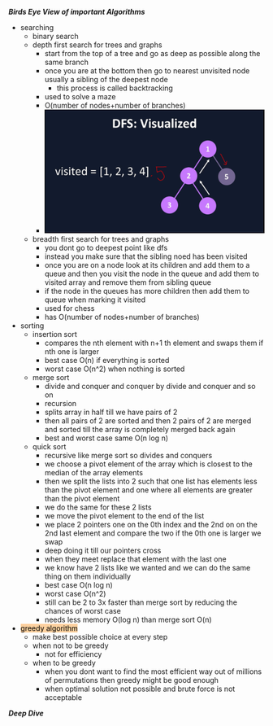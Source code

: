 ***Birds Eye View of important Algorithms***
- searching
	- binary search
	- depth first search for trees and graphs
		- start from the top of a tree and go as deep as possible along the same branch
		- once you are at the bottom then go to nearest unvisited node usually a sibling of the deepest node
			- this process is called backtracking
		- used to solve a maze
		- O(number of nodes+number of branches)
		- ![dfs visualized](https://raw.githubusercontent.com/JayaswalPrateek/MyCSnotesForME/main/Attachments/Screenshot%20from%202023-01-21%2010-27-06.png)
	- breadth first search for trees and graphs
		- you dont go to deepest point like dfs
		- instead you make sure that the sibling noed has been visited
		- once you are on a node look at its children and add them to a queue and then you visit the node in the queue and add them to visited array and remove them from sibling queue
		- if the node in the queues has more children then add them to queue when marking it visited
		- used for chess
		- has O(number of nodes+number of branches)
- sorting
	- insertion sort
		- compares the nth element with n+1 th element and swaps them if nth one is larger
		- best case O(n) if everything is sorted
		- worst case O(n^2) when nothing is sorted
	- merge sort
		- divide and conquer and conquer by divide and conquer and so on
		- recursion
		- splits array in half till we have pairs of 2
		- then all pairs of 2 are sorted and then 2 pairs of 2 are merged and sorted till the array is completely merged back again
		- best and worst case same O(n log n)
	- quick sort
		- recursive like merge sort so divides and conquers
		- we choose a pivot element of the array which is closest to the median of the array elements
		- then we split the lists into 2 such that one list has elements less than the pivot element and one where all elements are greater than the pivot element
		- we do the same for these 2 lists
		- we move the pivot element to the end of the list
		- we place 2 pointers one on the 0th index and the 2nd on on the 2nd last element and compare the two if the 0th one is larger we swap
		- deep doing it till our pointers cross
		- when they meet replace that element with the last one
		- we know have 2 lists like we wanted and we can do the same thing on them individually
		- best case O(n log n)
		- worst case O(n^2)
		- still can be 2 to 3x faster than merge sort by reducing the chances of worst case
		- needs less memory O(log n) than merge sort O(n)
- <mark style="background: #FFB86CA6;">greedy algorithm</mark> 
	- make best possible choice at every step
	- when not to be greedy
		- not for efficiency
	- when to be greedy
		- when you dont want to find the most efficient way out of millions of permutations then greedy might be good enough
		- when optimal solution not possible and brute force is not acceptable

***Deep Dive***